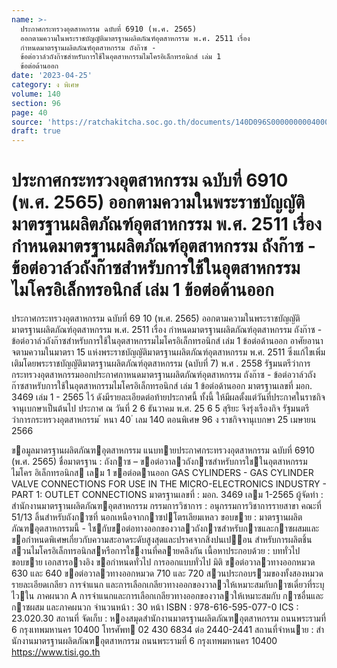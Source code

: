 ```yaml
---
name: >-
  ประกาศกระทรวงอุตสาหกรรม ฉบับที่ 6910 (พ.ศ. 2565)
  ออกตามความในพระราชบัญญัติมาตรฐานผลิตภัณฑ์อุตสาหกรรม พ.ศ. 2511 เรื่อง
  กำหนดมาตรฐานผลิตภัณฑ์อุตสาหกรรม ถังก๊าซ -
  ข้อต่อวาล์วถังก๊าซสำหรับการใช้ในอุตสาหกรรมไมโครอิเล็กทรอนิกส์ เล่ม 1
  ข้อต่อด้านออก
date: '2023-04-25'
category: ง พิเศษ
volume: 140
section: 96
page: 40
source: 'https://ratchakitcha.soc.go.th/documents/140D096S0000000004000.pdf'
draft: true
---
```


# ประกาศกระทรวงอุตสาหกรรม ฉบับที่ 6910 (พ.ศ. 2565) ออกตามความในพระราชบัญญัติมาตรฐานผลิตภัณฑ์อุตสาหกรรม พ.ศ. 2511 เรื่อง กำหนดมาตรฐานผลิตภัณฑ์อุตสาหกรรม ถังก๊าซ - ข้อต่อวาล์วถังก๊าซสำหรับการใช้ในอุตสาหกรรมไมโครอิเล็กทรอนิกส์ เล่ม 1 ข้อต่อด้านออก

ประกาศกระทรวงอุตสาหกรรม ฉบับที่ 69 10 (พ.ศ. 2565) ออกตามความในพระราชบัญญัติมาตรฐานผลิตภัณฑ์อุตสาหกรรม พ.ศ. 2511 เรื่อง กำหนดมาตรฐานผลิตภัณฑ์อุตสาหกรรม ถังก๊าซ - ข้อต่อวาล์วถังก๊าซสำหรับการใช้ในอุตสาหกรรมไมโครอิเล็กทรอนิกส์ เล่ม 1 ข้อต่อด้านออก อาศัยอานาจตามความในมาตรา 15 แห่งพระราชบัญญัติมาตรฐานผลิตภัณฑ์อุตสาหกรรม พ.ศ. 2511 ซึ่งแก้ไขเพิ่มเติมโดยพระราชบัญญัติมาตรฐานผลิตภัณฑ์อุตสาหกรรม (ฉบับที่ 7) พ.ศ . 2558 รัฐมนตรีว่าการกระทรวงอุตสาหกรรมออกประกาศกาหนดมาตรฐานผลิตภัณฑ์อุตสาหกรรม ถังก๊าซ - ข้อต่อวาล์วถังก๊าซสาหรับการใช้ในอุตสาหกรรมไมโครอิเล็กทรอนิกส์ เล่ม 1 ข้อต่อด้านออก มาตรฐานเลขที่ มอก. 3469 เล่ม 1 - 2565 ไว้ ดังมีรายละเอียดต่อท้ายประกาศนี้ ทั้งนี้ ให้มีผลตั้งแต่วันที่ประกาศในราชกิจจานุเบกษาเป็นต้นไป ประกาศ ณ วันที่ 2 6 ธันวาคม พ.ศ. 25 6 5 สุริยะ จึงรุ่งเรืองกิจ รัฐมนตรีว่าการกระทรวงอุตสาหกรรม ้ หนา 40 ่ เลม 140 ตอนพิเศษ 96 ง ราชกิจจานุเบกษา 25 เมษายน 2566

ขอมูลมาตรฐานผลิตภัณฑอุตสาหกรรม แนบทายประกาศกระทรวงอุตสาหกรรม ฉบับที่ 6910 (พ.ศ. 2565) ชื่อมาตรฐาน : ถังกาซ – ขอต่อวาลวถังกาซสําหรับการใชในอุตสาหกรรม ไมโคร อิเล็กทรอนิกส เลม 1 ขอต่อดานออก GAS CYLINDERS - GAS CYLINDER VALVE CONNECTIONS FOR USE IN THE MICRO-ELECTRONICS INDUSTRY - PART 1: OUTLET CONNECTIONS มาตรฐานเลขที่ : มอก. 3469 เลม 1-2565 ผู้จัดทํา : สํานักงานมาตรฐานผลิตภัณฑอุตสาหกรรม กรรมการวิชาการ : อนุกรรมการวิชาการรายสาขา คณะที่ 51/13 ลิ้นสําหรับถังกาซที่ นอกเหนือจากกาซปโตรเลียมเหลว ขอบขาย : มาตรฐานผลิตภัณฑอุตสาหกรรมนี้ - ใชกับขอต่อทางออกของวาลวถังกาซสําหรับกาซและกาซผสมและ ขอกําหนดพิเศษเกี่ยวกับความสะอาดระดับสูงสุดและปราศจากสิ่งปนเปอน สําหรับการผลิตชิ้นสวนไมโครอิเล็กทรอนิกสหรือการใชงานที่คลายคลึงกัน เนื้อหาประกอบด้วย : บททั่วไป ขอบขาย เอกสารอางอิง ขอกําหนดทั่วไป การออกแบบทั่วไป มิติ ขอต่อวาลวทางออกหมวด 630 และ 640 ขอต่อวาลวทางออกหมวด 710 และ 720 สวนประกอบรวมของทั้งสองหมวด รายละเอียดเกลียว การจําแนก และการเลือกเกลียวทางออกของวาลวให้เหมาะสมกับกาซเดี่ยวที่ระบุไวใน ภาคผนวก A การจําแนกและการเลือกเกลียวทางออกของวาลวให้เหมาะสมกับ กาซอื่นและกาซผสม และภาคผนวก จํานวนหน้า : 30 หน้า ISBN : 978-616-595-077-0 ICS : 23.020.30 สถานที่ จัดเก็บ : หองสมุดสํานักงานมาตรฐานผลิตภัณฑอุตสาหกรรม ถนนพระรามที่ 6 กรุงเทพมหานคร 10400 โทรศัพท 02 430 6834 ต่อ 2440-2441 สถานที่จําหนาย : สํานักงานมาตรฐานผลิตภัณฑอุตสาหกรรม ถนนพระรามที่ 6 กรุงเทพมหานคร 10400 https://www.tisi.go.th
